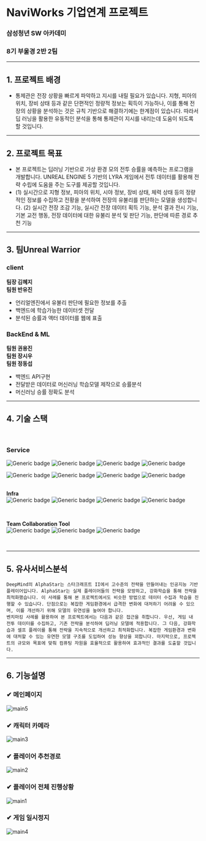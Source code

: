 # NaviWorks 기업연계 프로젝트

### 삼성청년 SW 아카데미

### 8기 부울경 2반 2팀

---

## 1. 프로젝트 배경

-   통제관은 전장 상황을 빠르게 파악하고 지시를 내릴 필요가 있습니다. 지형, 피아의 위치, 장비 상태 등과 같은 단편적인 정량적 정보는 획득이 가능하나, 이를 통해 전장의 상황을 분석하는 것은 규칙 기반으로 해결하기에는 한계점이 있습니다. 따라서 딥 러닝을 활용한 유동적인 분석을 통해 통제관이 지시를 내리는데 도움이 되도록 할 것입니다.

---

## 2. 프로젝트 목표

-   본 프로젝트는 딥러닝 기반으로 가상 환경 모의 전투 승률을 예측하는 프로그램을 개발합니다. UNREAL ENGINE 5 기반의 LYRA 게임에서 전투 데이터를 활용해 전략 수립에 도움을 주는 도구를 제공할 것입니다.
-   (1) 실시간으로 지형 정보, 피아의 위치, 시야 정보, 장비 상태, 체력 상태 등의 정량적인 정보를 수집하고 전황을 분석하여 전장의 유불리를 판단하는 모델을 생성합니다.
    (2) 실시간 전장 조감 기능, 실시간 전장 데이터 획득 기능, 분석 결과 전시 기능, 기본 교전 행동, 전장 데이터에 대한 유불리 분석 및 판단 기능, 판단에 따른 경로 추천 기능

---

## 3. 팀Unreal Warrior

### client

**팀장 김혜지**<br>
**팀원 반유진**<br>

-   언리얼엔진에서 유불리 판단에 필요한 정보를 추출
-   백엔드에 학습가능한 데이터셋 전달
-   분석된 승률과 액터 데이터를 웹에 표출

### BackEnd & ML

**팀원 권용진**<br>
**팀원 장시우**<br>
**팀원 정동섭**<br>

-   백엔드 API구현
-   전달받은 데이터로 머신러닝 학습모델 제작으로 승률분석
-   머신러닝 승률 정확도 분석

---

## 4. 기술 스택

<br />

### **Service**


![Generic badge](https://img.shields.io/badge/react-ffffff?style=for-the-badge&logo=react) ![Generic
badge](https://img.shields.io/badge/javascript-ffffff?style=for-the-badge&logo=javascript) ![Generic 
badge](https://img.shields.io/badge/python-ffffff?style=for-the-badge&logo=python) ![Generic
badge](https://img.shields.io/badge/tensorflow-ffffff?style=for-the-badge&logo=tensorflow) 

![Generic
badge](https://img.shields.io/badge/node.js-ffffff?style=for-the-badge&logo=node.js) 
![Generic
badge](https://img.shields.io/badge/unreal-000000?style=for-the-badge&logo=unrealengine)
![Generic
badge](https://img.shields.io/badge/c++-689df2?style=for-the-badge&logo=cpp)
![Generic
badge](https://img.shields.io/badge/jupyter-ffffff?style=for-the-badge&logo=jupyter)
<br />
<br />

**Infra**
<br />
![Generic
badge](https://img.shields.io/badge/aws-ffffff?style=for-the-badge&logo=amazon) 
![Generic
badge](https://img.shields.io/badge/nginx-000000?style=for-the-badge&logo=nginx)
![Generic
badge](https://img.shields.io/badge/jenkins-ffffff?style=for-the-badge&logo=jenkins)
![Generic
badge](https://img.shields.io/badge/docker-ffffff?style=for-the-badge&logo=docker)

<br />

**Team Collaboration Tool**
<br />
![Generic
badge](https://img.shields.io/badge/notion-000000?style=for-the-badge&logo=notion)
![Generic
badge](https://img.shields.io/badge/gitlab-ffffff?style=for-the-badge&logo=gitlab)
![Generic
badge](https://img.shields.io/badge/jira-000000?style=for-the-badge&logo=jira)

<br />
 
---

## 5. 유사서비스분석

```PlainText
DeepMind의 AlphaStar는 스타크래프트 II에서 고수준의 전략을 만들어내는 인공지능 기반 플레이어입니다. AlphaStar는 실제 플레이어들의 전략을 모방하고, 강화학습을 통해 전략을 최적화했습니다. 이 사례를 통해 본 프로젝트에서도 비슷한 방법으로 데이터 수집과 학습을 진행할 수 있습니다. 단점으로는 복잡한 게임환경에서 급격한 변화에 대처하기 어려울 수 있으며, 이를 개선하기 위해 모델의 유연성을 높여야 합니다.
벤치마킹 사례를 활용하여 본 프로젝트에서는 다음과 같은 접근을 취합니다. 우선, 게임 내 전투 데이터를 수집하고, 기존 전략을 분석하여 딥러닝 모델에 적용합니다. 그 다음, 강화학습과 셀프 플레이를 통해 전략을 지속적으로 개선하고 최적화합니다. 복잡한 게임환경과 변화에 대처할 수 있는 유연한 모델 구조를 도입하여 성능 향상을 꾀합니다. 마지막으로, 프로젝트의 규모와 목표에 맞춰 컴퓨팅 자원을 효율적으로 활용하여 효과적인 결과를 도출할 것입니다.
```

---

## 6. 기능설명
### ✔ 메인페이지
![main5](https://github.com/acrnm148/COSMOS/assets/87971876/581410b6-68d5-4a56-904f-382cff3676b8)

### ✔ 캐릭터 카메라
![main3](https://github.com/acrnm148/COSMOS/assets/87971876/5b3cff96-4030-4556-b11e-3c927739767c)

### ✔ 플레이어 추천경로
![main2](https://github.com/acrnm148/COSMOS/assets/87971876/68670504-3f7f-4a7a-937c-e7f7fcc48938)

### ✔ 플레이어 전체 진행상황
![main1](https://github.com/acrnm148/COSMOS/assets/87971876/fc91d992-eeeb-4aa1-b519-88d10f0d4282)

### ✔ 게임 일시정지
![main4](https://github.com/acrnm148/COSMOS/assets/87971876/c5ccd924-d29a-4cd6-b1eb-75f2e19dcb6e)

